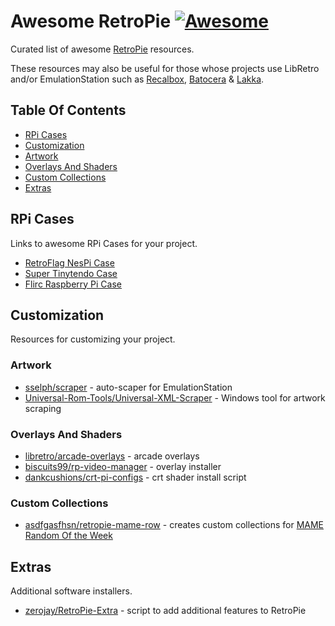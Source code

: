 # Awesome RetroPie [![Awesome](https://awesome.re/badge.svg)](https://awesome.re)
Curated list of awesome [RetroPie](https://retropie.org.uk/) resources.

These resources may also be useful for those whose projects use LibRetro and/or EmulationStation such as [Recalbox](https://www.recalbox.com/),  [Batocera](https://batocera-linux.xorhub.com/) & [Lakka](https://lakka.tv/).

## Table Of Contents
- [RPi Cases](#rpi-cases)
- [Customization](#customization)
 - [Artwork](#artwork)
 - [Overlays And Shaders](#overlays-and-shaders)
 - [Custom Collections](#custom-collections)
- [Extras](#extras)

## RPi Cases
Links to awesome RPi Cases for your project.
- [RetroFlag NesPi Case](http://retroflag.com/)
- [Super Tinytendo Case](https://collectorcraft.com/products/super-tinytendo-rpi3)
- [Flirc Raspberry Pi Case](https://flirc.tv/more/raspberry-pi-case-gen2)

## Customization
Resources for customizing your project.

### Artwork
- [sselph/scraper](https://github.com/sselph/scraper) - auto-scaper for EmulationStation
- [Universal-Rom-Tools/Universal-XML-Scraper](https://github.com/Universal-Rom-Tools/Universal-XML-Scraper/releases) - Windows tool for artwork scraping

### Overlays And Shaders
- [libretro/arcade-overlays](https://github.com/libretro/arcade-overlays) - arcade overlays
- [biscuits99/rp-video-manager](https://github.com/biscuits99/rp-video-manager) - overlay installer
- [dankcushions/crt-pi-configs](https://github.com/dankcushions/crt-pi-configs) - crt shader install script

### Custom Collections
- [asdfgasfhsn/retropie-mame-row](https://github.com/asdfgasfhsn/retropie-mame-row) - creates custom collections for [MAME Random Of the Week](https://retropie.org.uk/forum/category/16/mame-random-of-the-week)

## Extras
Additional software installers.
- [zerojay/RetroPie-Extra](https://github.com/zerojay/RetroPie-Extra) - script to add additional features to RetroPie
